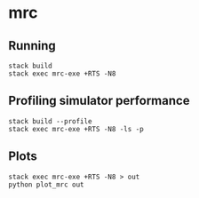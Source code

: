 # mrc
## Running
```
stack build
stack exec mrc-exe +RTS -N8
```
## Profiling simulator performance
```
stack build --profile
stack exec mrc-exe +RTS -N8 -ls -p
```
## Plots
```
stack exec mrc-exe +RTS -N8 > out
python plot_mrc out
```